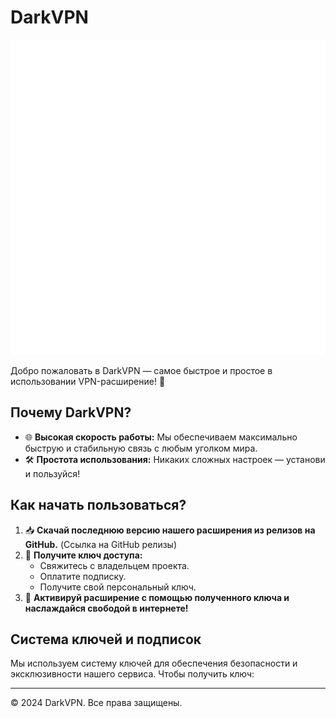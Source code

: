 # DarkVPN

![DarkVPN Logo](images/DarkVPN_LOGO.png)

Добро пожаловать в DarkVPN — самое быстрое и простое в использовании VPN-расширение! 🚀

## Почему DarkVPN?

* 🌐 **Высокая скорость работы:** Мы обеспечиваем максимально быструю и стабильную связь с любым уголком мира.
* 🛠 **Простота использования:** Никаких сложных настроек — установи и пользуйся!

## Как начать пользоваться?

1. 📥 **Скачай последнюю версию нашего расширения из релизов на GitHub.** (Ссылка на GitHub релизы)
2. 🔑 **Получите ключ доступа:**
    * Свяжитесь с владельцем проекта.
    * Оплатите подписку.
    * Получите свой персональный ключ.
3. 🔐 **Активируй расширение с помощью полученного ключа и наслаждайся свободой в интернете!**


## Система ключей и подписок

Мы используем систему ключей для обеспечения безопасности и эксклюзивности нашего сервиса. Чтобы получить ключ:

---

© 2024 DarkVPN. Все права защищены.
